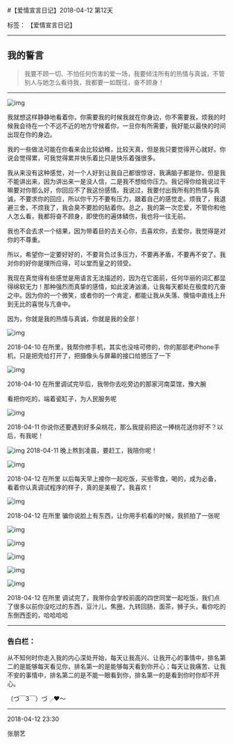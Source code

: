 ﻿#【爱情宣言日记】2018-04-12 第12天

标签： 【爱情宣言日记】

---

## 我的誓言


> 我要不顾一切、不怕任何伤害的爱一场，我要倾注所有的热情与真诚，不管别人与她怎么看待我，我都要一如既往，奋不顾身！


---

![img](/img/love/2018-04-12.jpg)


我就想这样静静地看着你，你需要我的时候我就在你身边，你不需要我，烦我的时候我会待在一个不远不近的地方守候着你，一旦你有所需要，我好能以最快的时间出现在你的身边。


我的一些做法可能在你看来会比较幼稚，比较天真，但是我只要觉得开心就好。你说会觉得累，可我觉得累并快乐着比只是快乐着强很多。

我从来没有这种感觉，对一个人好到让我自己都很惊讶，我满脑子都是你，但是我不能讲出来，因为讲出来一是没人信，二是我不想给你压力。我记得你给我说过干嘛要对你那么好，你回应不了我这份感情。我说过，我要付出我所有的热情与真诚，不要求你的回应，所以你千万不要有压力，跟着自己的感觉走。烦我了，我退避三舍，不烦我了，我会臭不要脸的贴着你。总之，我的第一次恋爱，不管你和他人怎么看，我都将奋不顾身，即使伤的遍体鳞伤，我也将一往无前。


我也不会去求一个结果，因为带着目的去关心你，去喜欢你，去爱你，我觉得是对你的不尊重。

所以，希望你一定要好好的，不要背负过多压力，不要再矛盾，不要再不安了。我对你的好你是理所应得，可以堂而皇之的领受。

我现在真觉得有些感觉是用语言无法描述的，因为在它面前，任何华丽的词汇都显得绵软无力！那种强烈而真挚的感情，如此波涛汹涌，让我每天都处在极度的亢奋之中。因为你的一个微笑，或者你的一个肯定，都能让我从失落、懊恼中直线上升到无比的喜悦与亢奋中。

因为，你就是我的热情与真诚，你就是我的全部！



![img](/img/love/IMG_1912.jpg)

2018-04-10 在所里，我帮你修手机，其实也没啥可修的，你的那部老iPhone手机，只是把壳给打开了，把摄像头与屏幕的接口给摁压了一下




![img](/img/love/IMG_1916.jpg)

2018-04-10 在所里调试完毕后，我带你去吃旁边的那家河南菜馆，豫大腕

看把你吃的，端着瓷缸子，为人民服务呢


![img](/img/love/IMG_1918.jpg)

2018-04-11 你说你还要遇到好多朵桃花，那么我提前把这一捧桃花送你好不？以后，有我呢！


![img](/img/love/IMG_1920.jpg)
2018-04-11 晚上熬到凌晨，要赶工，我陪你呢！ 

![img](/img/love/IMG_1929.jpg)

2018-04-12 在所里 以后每天早上接你一起吃饭，买些零食，喝的，成为必备，看着你认真调试程序的样子，真的是美极了。我喜欢！


![img](/img/love/IMG_1932.jpg)

2018-04-12  在所里 骗你说脸上有东西，让你用手机看的时候，我抓拍了一张呢


![img](/img/love/IMG_1936.jpg)


![img](/img/love/IMG_1940.jpg)



![img](/img/love/IMG_1943.jpg)


![img](/img/love/IMG_1945.jpg)


![img](/img/love/IMG_E1945.jpg)


2018-04-12  在所里 调试完了，我带你会学校前面的四世同堂一起吃饭，我们点了很多以前你没吃过的东西，豆汁儿，焦圈，九转回肠，面茶，狮子头，看你吃的东倒西歪的，哈哈哈哈

--------------

### 告白栏：

从不知何时你走入我的内心深处开始，每天让我高兴、让我开心的事情中，排名第二的是能够每天看见你，排名第一的是能够每天看到你开心；每天让我痛苦、让我不安的事情中，排名第二的是不能一眼看到你，排名第一的是看到你时你却不开心。


（づ￣3￣）づ╭❤～


----------

2018-04-12 23:30

张朋艺 